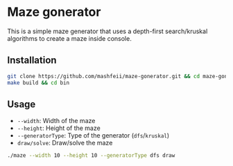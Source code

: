 # Maze gonerator

This is a simple maze generator that uses a depth-first search/kruskal algorithms to create a maze inside console.

## Installation

```bash
git clone https://github.com/mashfeii/maze-gonerator.git && cd maze-gonerator
make build && cd bin
```

## Usage

- `--width`: Width of the maze
- `--height`: Height of the maze
- `--generatorType`: Type of the generator (`dfs`/`kruskal`)
- `draw/solve`: Draw/solve the maze

```bash
./maze --width 10 --height 10 --generatorType dfs draw
```
